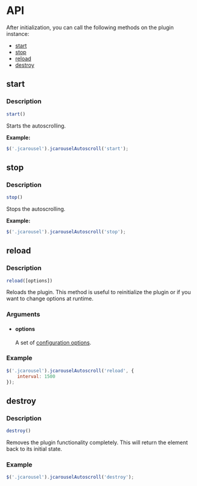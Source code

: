 API
===

After initialization, you can call the following methods on the plugin
instance:

* [start](#start)
* [stop](#stop)
* [reload](#reload)
* [destroy](#destroy)


start
------

### Description

```javascript
start()
```

Starts the autoscrolling.

**Example:**

```javascript
$('.jcarousel').jcarouselAutoscroll('start');
```


stop
----

### Description

```javascript
stop()
```

Stops the autoscrolling.

**Example:**

```javascript
$('.jcarousel').jcarouselAutoscroll('stop');
```


reload
------

### Description

```javascript
reload([options])
```

Reloads the plugin. This method is useful to reinitialize the plugin or if you
want to change options at runtime.

### Arguments

  * #### options

    A set of [configuration options](configuration.md).

### Example

```javascript
$('.jcarousel').jcarouselAutoscroll('reload', {
    interval: 1500
});
```


destroy
------

### Description

```javascript
destroy()
```

Removes the plugin functionality completely. This will return the element back
to its initial state.

### Example

```javascript
$('.jcarousel').jcarouselAutoscroll('destroy');
```